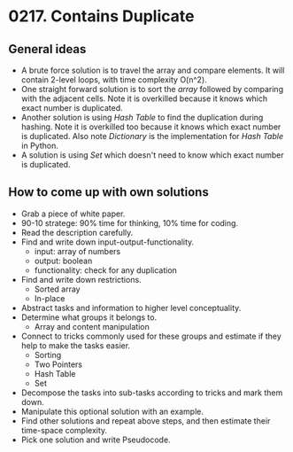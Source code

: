 # 0217. Contains Duplicate 


## General ideas
- A brute force solution is to travel the array and compare elements. 
  It will contain 2-level loops, with time complexity O(n^2).
- One straight forward solution is to sort the *array* followed by comparing with the adjacent cells.
  Note it is overkilled because it knows which exact number is duplicated.
- Another solution is using *Hash Table* to find the duplication during hashing.
  Note it is overkilled too because it knows which exact number is duplicated.
  Also note *Dictionary* is the implementation for *Hash Table* in Python.
- A solution is using *Set* which doesn't need to know which exact number is duplicated.


## How to come up with own solutions
* Grab a piece of white paper.
* 90-10 stratege: 90% time for thinking, 10% time for coding.
* Read the description carefully.
* Find and write down input-output-functionality.
  - input: array of numbers
  - output: boolean
  - functionality: check for any duplication
* Find and write down restrictions.
  - Sorted array
  - In-place
* Abstract tasks and information to higher level conceptuality.
* Determine what groups it belongs to.
  - Array and content manipulation
* Connect to tricks commonly used for these groups and estimate if they help to make the tasks easier.
  - Sorting
  - Two Pointers
  - Hash Table
  - Set
* Decompose the tasks into sub-tasks according to tricks and mark them down.
* Manipulate this optional solution with an example.
* Find other solutions and repeat above steps, and then estimate their time-space complexity.
* Pick one solution and write Pseudocode.

